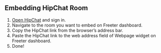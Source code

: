## Embedding HipChat Room

1. <a href="{{ curItem.homeUrl|e }}" rel="nofollow" target="_blank">Open HipChat</a> and sign in.
2. Navigate to the room you want to embed on Freeter dashboard.
3. Copy the HipChat link from the browser’s address bar.
4. Paste the HipChat link to the web address field of Webpage widget on Freeter dashboard.
5. Done!
